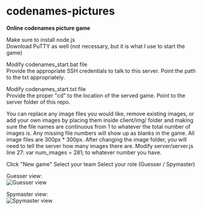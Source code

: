 # codenames-pictures
<b>Online codenames picture game</b>

Make sure to install node.js<br/>
Download PuTTY as well (not necessary, but it is what I use to start the game)

Modify codenames_start.bat file<br/>
Provide the appropriate SSH credentials to talk to this server. Point the path to the txt appropriately.

Modify codenames_start.txt file<br/>
Provide the proper "cd" to the location of the served game. Point to the server folder of this repo.

You can replace any image files you would like, remove existing images, or add your own images by placing them inside client/img/ folder and making sure the file names are continuous from 1 to whatever the total number of images is. Any missing file numbers will show up as blanks in the game. All image files are 300px * 300px. After changing the image folder, you will need to tell the server how many images there are. Modify server/server.js line 27: var num_images = 281; to whatever number you have.


Click "New game"
Select your team
Select your role (Guesser / Spymaster)

Guesser view:<br/>
![Guesser view](https://github.com/glitchcrafter/codenames-pictures/blob/master/img-ref/guesser_view.png)

Spymaster view:<br/>
![Spymaster view](https://github.com/glitchcrafter/codenames-pictures/blob/master/img-ref/spymaster_view.png)
